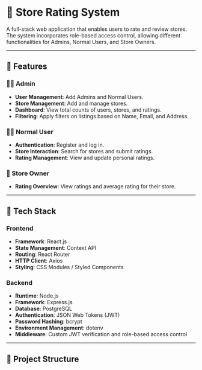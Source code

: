 # 🏪 Store Rating System

A full-stack web application that enables users to rate and review stores. The system incorporates role-based access control, allowing different functionalities for Admins, Normal Users, and Store Owners.

---

## 🚀 Features

### 🧑‍💼 Admin
- **User Management**: Add Admins and Normal Users.
- **Store Management**: Add and manage stores.
- **Dashboard**: View total counts of users, stores, and ratings.
- **Filtering**: Apply filters on listings based on Name, Email, and Address.

### 🙋‍♂️ Normal User
- **Authentication**: Register and log in.
- **Store Interaction**: Search for stores and submit ratings.
- **Rating Management**: View and update personal ratings.

### 🏪 Store Owner
- **Rating Overview**: View ratings and average rating for their store.

---

## 🧱 Tech Stack

### Frontend
- **Framework**: React.js
- **State Management**: Context API
- **Routing**: React Router
- **HTTP Client**: Axios
- **Styling**: CSS Modules / Styled Components

### Backend
- **Runtime**: Node.js
- **Framework**: Express.js
- **Database**: PostgreSQL
- **Authentication**: JSON Web Tokens (JWT)
- **Password Hashing**: bcrypt
- **Environment Management**: dotenv
- **Middleware**: Custom JWT verification and role-based access control

---

## 📁 Project Structure

